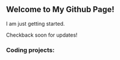## **Welcome to My Github Page!**

I am just getting started.

Checkback soon for updates!


### **Coding projects:** 



### 


### 
